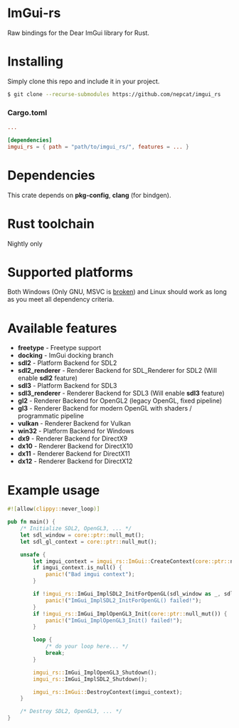# ImGui-rs
Raw bindings for the Dear ImGui library for Rust.

# Installing
Simply clone this repo and include it in your project.
```bash
$ git clone --recurse-submodules https://github.com/nepcat/imgui_rs
```
### Cargo.toml
```toml
...

[dependencies]
imgui_rs = { path = "path/to/imgui_rs/", features = ... }
```

# Dependencies
This crate depends on **pkg-config**, **clang** (for bindgen).

# Rust toolchain
Nightly only

# Supported platforms
Both Windows (Only GNU, MSVC is [broken](https://github.com/nepcat/imgui_rs/issues/1)) and Linux should work as long as you meet all dependency criteria.

# Available features
* **freetype** - Freetype support
* **docking** - ImGui docking branch
* **sdl2** - Platform Backend for SDL2
* **sdl2_renderer** - Renderer Backend for SDL_Renderer for SDL2 (Will enable **sdl2** feature)
* **sdl3** - Platform Backend for SDL3
* **sdl3_renderer** - Renderer Backend for SDL3 (Will enable **sdl3** feature)
* **gl2** - Renderer Backend for OpenGL2 (legacy OpenGL, fixed pipeline)
* **gl3** - Renderer Backend for modern OpenGL with shaders / programmatic pipeline
* **vulkan** - Renderer Backend for Vulkan
* **win32** - Platform Backend for Windows
* **dx9** - Renderer Backend for DirectX9
* **dx10** - Renderer Backend for DirectX10
* **dx11** - Renderer Backend for DirectX11
* **dx12** - Renderer Backend for DirectX12

# Example usage
```rust
#![allow(clippy::never_loop)]

pub fn main() {
    /* Initialize SDL2, OpenGL3, ... */
    let sdl_window = core::ptr::null_mut();
    let sdl_gl_context = core::ptr::null_mut();

    unsafe {
        let imgui_context = imgui_rs::ImGui::CreateContext(core::ptr::null_mut());
        if imgui_context.is_null() {
            panic!("Bad imgui context");
        }

        if !imgui_rs::ImGui_ImplSDL2_InitForOpenGL(sdl_window as _, sdl_gl_context as _) {
            panic!("ImGui_ImplSDL2_InitForOpenGL() failed!");
        }
        if !imgui_rs::ImGui_ImplOpenGL3_Init(core::ptr::null_mut()) {
            panic!("ImGui_ImplOpenGL3_Init() failed!");
        }

        loop {
            /* do your loop here... */
            break;
        }

        imgui_rs::ImGui_ImplOpenGL3_Shutdown();
        imgui_rs::ImGui_ImplSDL2_Shutdown();

        imgui_rs::ImGui::DestroyContext(imgui_context);
    }

    /* Destroy SDL2, OpenGL3, ... */
}
```